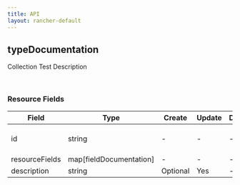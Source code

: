 ```yaml
---
title: API
layout: rancher-default
---
```


## typeDocumentation

Collection Test Description

​
### Resource Fields

Field | Type | Create | Update | Default | Notes
---|---|---|---|---|---
id | string | - | - | - | The unique identifier for the typeDocumentation
resourceFields | map[fieldDocumentation] | - | - | - | 
description | string | Optional | Yes | - | 












​
